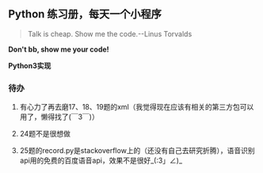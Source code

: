 ## Python 练习册，每天一个小程序


> Talk is cheap. Show me the code.--Linus Torvalds


**Don't bb, show me your code!**


**Python3实现**

### 待办

1. 有心力了再去磨17、18、19题的xml（我觉得现在应该有相关的第三方包可以用了，懒得找了(￣3￣)）

2. 24题不是很想做

3. 25题的record.py是stackoverflow上的（还没有自己去研究折腾），语音识别api用的免费的百度语音api，效果不是很好_(:3」∠)_
